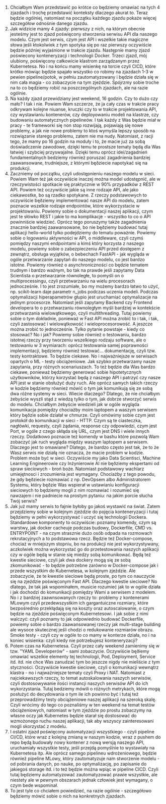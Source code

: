 1. Chciałbym Wam przedstawić po krótce co będziemy omawiać na tych 4 zjazdach i trochę przedstawić konteksty dlaczego akurat to. Teraz będzie ogólniej, natomiast na początku każdego zjazdu pokaże więcej szczegółow odnośnie danego zjazdu.
2. Jak widzicie mamy 4 zjazdy: pierwszy z nich, na którym obecnie jesteśmy jest to zjazd poświęcony stworzenia serwisu API dla naszego modelu. Czym jest serwis, czym jest API i wszelkie takie magiczne słowa jeśli ktokolwiek z tym spotyka się po raz pierwszy oczywiście będzie później wyjaśnione w trakcie zjazdu. Następnie mamy zjazd poświecony konteneryzacji i technologii Docker. Trzeci zjazd, mój ulubiony, poświęcony całkowicie klastrom zarządzanym przez Kubernetesa. No i na końcu mamy wisienkę na torcie czyli CICD, które krótko mówiąc będzie spajało wszystko co robimy na zjazdach 1-3 w pewien pipeline/potok, w pełniu zautomatyzowany i będzie działa się w nim cała magia - co zobaczycie na tym zjeździe. Spójrzmy sobie troche na to co będziemy robić na poszczególnych zjazdach, ale na razie ogólnie.
3. Na każdy zjazd przewidziany jest weekend, 16 godzin. Czy to dużo czy mało? I tak i nie. Powiem Wam szczerze, że ja cały czas w trakcie pracy odkrywam kolejne niuanse, kruczki czy to w trakcie projektowania API, czy wystawianiu kontenerów, czy deployowaniu modeli na klastrze, czy budowaniu automatycznych pipelineów. I tak każdy z Was będzie miał w pracy - te frameworki się non stop rozwijają, pojawiają się nowe problemy, a jak nie nowe problemy to ktoś wymyśla lepszy sposób na rozwiązanie starego problemu, zatem nie ma nudy. Natomiast, z racji tego, że mamy po 16 godzin na moduły i to, że macie już za sobą doświadczenie zawodowe, dzięki temu te prostsze tematy będą dla Was łatwiej i szybciej przyswajalne. Dzięki temu oprócz idei/zagadnień fundamentalnych bedziemy również poruszać zagadnienia bardziej zaawansowane, trudniejsze, z którymi bęðziecie napotykać się na produkcji.
4. Zaczniemy od początku, czyli udostępnieniu naszego modelu w sieci. Powiem Wam też jak oczywiście inaczej można model udostępnić, ale w rzeczywistości spotkacie się praktycznie w 90% przypadków z REST API. Powiem też oczywiście jakie są inne rodzaje API, ale jako ciekawostke, bo są rzadko spotykane. Z rzeczy podstawowych to oczywiście bęðziemy implementować nasze API do modelu, zatem poznacie wszelkie rodzaje endpointów, które wykorzystacie w projektowaniu. Powiemy sobie o dokumentacji naszej aplikacji, czym jest te słówko REST i jakie to ma komplikacje - wszystko to co o API powinniście wiedzieć. Oprócz tego poruszymy także zagadnienia znacznie bardziej zaawansowane, bo nie bęðziemy budować tutaj aplikacji hello-world tylko podejdziemy do tematu poważnie. Powiemy sobie o logowaniu aktywności w API, o middleware, czyli czymś pomiędzy naszymi endpointami a kimś który korzysta z naszego modelu, powiemy sobie o zabezpieczeniu API przed dostępem z zewnątrz, obsługa wyjątków, o bebechach FastAPI - jak wygląda w ogóle przetwarzanie zapytań do naszego modelu, co jest bardzo istotne. Powiemy również o asynchroniczności co będzie tematem trudnym i bardzo ważnym, bo tak na prawde jeśli zapytamy Data Scientista o przetwarzanie równoległe, to pomyśli on o multiprocessingu, czyli przetwarzaniu na wielu procesorach jednocześnie. I to jest zrozumiałe, bo my możemy bardzo łatwo to użyć, np. scikit-learn daje parametr n_jobs podczas uczenia modeli. Podczas optymalizacji hiperapametrów głupio jest uruchamiać optymalizacje na jednym procesorze. Natomiast jeśli zapytamy Backend czy Frontend developera to o przetwarzaniu równoległym myśli bardziej w kontekście przetwarzania wielowątkowego, czyli multithreading. Tutaj powiemy sobie o tym dokładnie, ponieważ w Fast API można zrobić to i tak, i tak, czyli zastosować i wielowątkowość i wieloprocesorowość. A jeszcze można zrobić to jednocześnie. Tylko pytanie powstaje - kiedy co stosować? No i jak? Powiemy sobie również o testowaniu, bardzo istotnej rzeczy przy tworzeniu wszelkiego rodzaju software, ale o testowaniu w 3 wymiarach: oprócz testowania samej poprawności implementacji, będziemy również testować... dokumentację, czyli tzw. testy kontraktowe. To będzie ciekawe. No i najważniejsze w serwisach opartych o ML - testy obciążeniowe. Jak szybko przetwarzamy nasze zapytania, przy różnych scenariuszach. To też będzie dla Was bardzo ciekawe, ponieważ będziemy generować sobie hipotetycznych użytkowników, którzy korzystać będą z naszego API i patrzyć czy nasze API jest w stanie obsłużyć duży ruch. Ale oprócz samych takich rzeczy w kodzie będziemy również mówić o tym jak komunikują się ze sobą dwa różne systemy w sieci. Wiecie dlaczego? Dlatego, że nie chciałbym żebyście wyszli stąd z wiedzą tylko o tym, jak dobrze stworzyć serwis do modelu. Chciałbym żebyście wiedzieli jak w ogóle wygląda komunikacja pomiędzy chociażby moim laptopem a waszym serwisem który bęðzie sobie działał w chmurze. Czyli omówimy sobie czym jest protokół do komunikacji w sieci - HTTP. Czym są te ciasteczka, nagłówki, requesty, czyli żądania, response czy odpowiedzi, czym jest Port, w ogóle z czego skłąda się URL, czym jest DNS i wiele innych rzeczy. Dodatkowo poznacie też komendy w bashu które pozwolą Wam zobaczyć jak ruch wygląda między waszym laptopem a serwisem. Dlaczego jest to omawiane? Dlatego, że bardzo często jest tak, że to że Wasz serwis nie działą nie oznacza, że macie problem w kodzie. Problem może być w sieci. Oczywiście my jako Data Scientisci, Machine Learning Engineerowie czy Inżynierowie AI nie bęðziemy ekspertami od spraw sieciowych - broń boże. Natomiast podstawowy wachlarz umiejętnosci i zrozumienia jest wymagany. Chociażby z tego powodu, że gdy bęðziecie rozmawiać z np. DevOpsem albo Administratorem Systemu, który bęðzie Was wspierał w ustawianiu konfiguracji sieciowych to będziemy mogli z nim rozmawiać i rozumieć się nawzajem i nie padniecie na prostym pytaniu: na jakim porcie słucha Twój serwis? 
5. Jak już mamy serwis to fajnie byłoby go jakoś wystawić na świat. Zatem przejdziemy sobie w kolejnym zjeździe do pojęcia konteneryzacji i tutaj bęðziemy w pełni wykorzystywać i uczyć się technologii Dockera. Standardowe komponenty to oczywiście: poznamy komendy, czym są warstwy, jak docker cacheuje podczas budowy, Dockerfile, CMD vs. ENTRYPOINT - na czym strasznie dużo osób odpada na rozmowach rekrutacyjnych a to podstawowa rzecz. Będzie też Docker-compose, chociaż w mniejszym stopniu, bo na produkcji nie jest wykorzystywany, aczkolwiek można wykorzystać go do przetestowania naszych aplikacji czy w ogóle będą w stanie się miedzy sobą komunikować. Będą też kwestie sieciowe, czyli jak dwa dockery mogą się ze sobą zkomunikować - to będzie potrzebne zarówno w Docker-compose jak i przede wszystkim do Kubernetesa, w kolejnym zjeździe. Ale zobaczycie, że te kwestie sieciowe będą proste, po tym co nauczycie się na zjeździe poświęconym Fast API. Dlaczego kwestie sieciowe? No dlatego, że tak jak wspominałem, musicie rozumieć jak to w ogóle działa i jak dochodzi do komunikacji pomiędzy Wami a serwisem z modelem. No i z bardziej zaawnsowanych rzeczy to: problemy z kontenerami MLowym czyli przedewszystkim ich gargantuiczne rozmiary, które bezpośrednio przekłądają się na koszty oraz autoscalowanie, o czym będzie na zjeździe poświęconym Kubernetesowi. I jak sobie z nimi walczyć: czyli poznamy to jak odpowiednio budować Dockerfile, powiemy sobie o bardzo zaawansowanej rzeczy jak multi-stage building ale wysoce skutecznej jeśli chodzi o redukowanie rozmiarów obrazu. Smoke testy - czyli czy w ogóle to co mamy w konterze działa, no i na koniec wisienka: czyli kiedy nie potrzebujesz konteneryzacji?
6. Potem czas na Kubernetesa. Czyli przez cały weekend zamienimy się w tzw. "YAML Developerów" - sami zobaczycie. Oczywiście bęðiemy omawiać wszelkie elementy tej technologii, Pod, Deployment, Service itd. itd. nie chce Was zanudzać tym bo jeszcze nigdy nie mieliście z tym styczności. Oczywiście kwestie sieciowe, czyli o komunikacji wewnątrz klastra - no i najważniejsze tematy czyli Proxy i NAT. Natomiast z najciekawszych rzeczy, to temat autoskalowania naszych serwisów, czyli dostosowywanie ilości instancji naszych serwisów API do ich wykorzystania. Tutaj bedziemy mówili o różnych metrykach, które mogą posłużyć do decydowania o tym ile ich powinno być i tutaj też przeprowadzimy testy obciążeniowe naszej aplikacji na szeroką skalę. Czyli wrócimy do tego co poznaliśmy w ten weekend na temat testów obciążeniowych, natomiast w tym zjeździe po prostu zobaczymy na własne oczy jak Kubernetes będzie starał się dostosować do wzmożonego ruchu naszej aplikacji, tak aby wszyscy zainteresowani mogli skorzystać z modelu.
7. I ostatni zjazd poświęcony automatyzacji wszystkiego - czyli pipeline CI/CD, które wraz z kolejną zmianą w naszym kodzie, wraz z pushem do repo będą budowały nowy kontener z nową wersją naszego API, uruchamiały wszystkie testy, jeśli przejdą pomyślnie to wystawiały na Kubernetesa itp. Ale oprócz samego pipelineu wdrożeniowego, będzie również pipeline MLowy, który zautomatyzuje nam stworzenie modelu - od pobrania danych, po nauke, po optymalizację, po zapisanie do jakiegoś storage itd. i to też będzie można wpiąc w pipeline CICD. Czyli tutaj będziemy automatyzować zautomatyzować prawie wszystkie, ale niestety ale w pewnym obszarach jednak człowiek jest wymagany, o czym bede wspominał.
8. To jest tyle co chciałem powiedzieć, na razie ogólnie - szczegółowo bęðziemy mówić sobie o nich na konkretnych zjazdach.